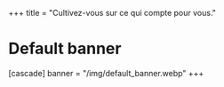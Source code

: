 +++
title = "Cultivez-vous sur ce qui compte pour vous."
# Default banner
[cascade]
  banner = "/img/default_banner.webp"
+++